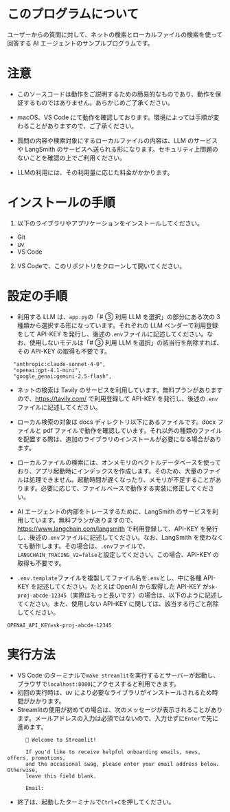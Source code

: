 # このプログラムについて

ユーザーからの質問に対して、ネットの検索とローカルファイルの検索を使って回答する AI エージェントのサンプルプログラムです。

# 注意

- このソースコードは動作をご説明するための簡易的なものであり、動作を保証するものではありません。あらかじめご了承ください。

- macOS、VS Code にて動作を確認しております。環境によっては手順が変わることがありますので、ご了承ください。

- 質問の内容や検索対象にするローカルファイルの内容は、LLM のサービスや LangSmith のサービスへ送られる形になります。セキュリティ上問題のないことを確認の上でご利用ください。

- LLMの利用には、その利用量に応じた料金がかかります。

# インストールの手順

1. 以下のライブラリやアプリケーションをインストールしてください。

- Git
- uv
- VS Code

2. VS Codeで、このリポジトリをクローンして開いてください。

# 設定の手順

- 利用する LLM は、`app.py`の「# ③ 利用 LLM を選択」の部分にある次の 3 種類から選択する形になっています。それぞれの LLM ベンダーで利用登録をして API-KEY を発行し、後述の`.env`ファイルに記述してください。なお、使用しないモデルは「# ③ 利用 LLM を選択」の該当行を削除すれば、その API-KEY の取得も不要です。

```
  "anthropic:claude-sonnet-4-0",
  "openai:gpt-4.1-mini",
  "google_genai:gemini-2.5-flash",
```

- ネットの検索は Tavily のサービスを利用しています。無料プランがありますので、https://tavily.com/ で利用登録して API-KEY を発行し、後述の`.env`ファイルに記述してください。

- ローカル検索の対象は docs ディレクトリ以下にあるファイルです。docx ファイルと pdf ファイルで動作を確認しています。それ以外の種類のファイルを配置する際は、追加のライブラリのインストールが必要になる場合があります。

- ローカルファイルの検索には、オンメモリのベクトルデータベースを使っており、アプリ起動時にインデックスを作成します。そのため、大量のファイルは処理できません。起動時間が遅くなったり、メモリが不足することがあります。必要に応じて、ファイルベースで動作する実装に修正してください。

- AI エージェントの内部をトレースするために、LangSmith のサービスを利用しています。無料プランがありますので、https://www.langchain.com/langsmith で利用登録して、API-KEY を発行し、後述の`.env`ファイルに記述してください。なお、LangSmith を使わなくても動作します。その場合は、`.env`ファイルで、`LANGCHAIN_TRACING_V2=false`と設定してください。この場合、API-KEY の取得も不要です。

- `.env.template`ファイルを複製してファイル名を`.env`とし、中に各種 API-KEY を記述してください。たとえば OpenAI から取得した API-KEY が`sk-proj-abcde-12345`（実際はもっと長いです）の場合は、以下のように記述してください。また、使用しない API-KEY に関しては、該当する行ごと削除してください。

```
OPENAI_API_KEY=sk-proj-abcde-12345
```

# 実行方法

- VS Code のターミナルで`make streamlit`を実行するとサーバーが起動し、ブラウザで`localhost:8080`にアクセスすると利用できます。
- 初回の実行時は、uv により必要なライブラリがインストールされるため時間がかかります。
- Streamlitの使用が初めての場合は、次のメッセージが表示されることがあります。メールアドレスの入力は必須ではないので、入力せずに`Enter`で先に進めます。
```
      👋 Welcome to Streamlit!

      If you'd like to receive helpful onboarding emails, news, offers, promotions,
      and the occasional swag, please enter your email address below. Otherwise,
      leave this field blank.

      Email:  
```
- 終了は、起動したターミナルで`Ctrl`+`C`を押してください。
